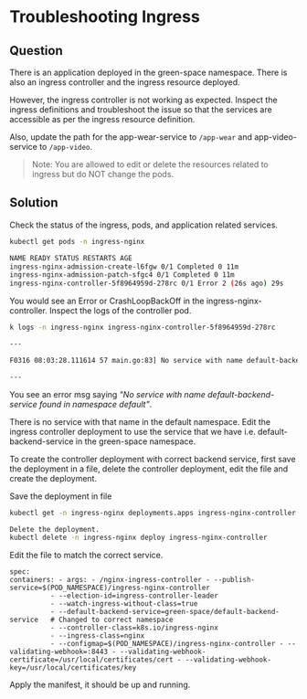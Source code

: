 # Troubleshooting Ingress

## Question

There is an application deployed in the green-space namespace. There is also an ingress controller
and the ingress resource deployed.

However, the ingress controller is not working as expected. Inspect the ingress definitions
and troubleshoot the issue so that the services are accessible as per the ingress resource definition.

Also, update the path for the app-wear-service to `/app-wear` and app-video-service to `/app-video`.

> Note: You are allowed to edit or delete the resources related to ingress but do NOT change the pods.

## Solution

Check the status of the ingress, pods, and application related services.

```bash
kubectl get pods -n ingress-nginx

NAME READY STATUS RESTARTS AGE
ingress-nginx-admission-create-l6fgw 0/1 Completed 0 11m
ingress-nginx-admission-patch-sfgc4 0/1 Completed 0 11m
ingress-nginx-controller-5f8964959d-278rc 0/1 Error 2 (26s ago) 29s
```

You would see an Error or CrashLoopBackOff in the ingress-nginx-controller. Inspect the logs of the controller pod.

```bash
k logs -n ingress-nginx ingress-nginx-controller-5f8964959d-278rc

---

F0316 08:03:28.111614 57 main.go:83] No service with name default-backend-service found in namespace default:

---
```

You see an error msg saying _"No service with name default-backend-service found in namespace default"_.

There is no service with that name in the default namespace. Edit the ingress controller deployment
to use the service that we have i.e. default-backend-service in the green-space namespace.

To create the controller deployment with correct backend service, first save the deployment in a file,
delete the controller deployment, edit the file and create the deployment.

Save the deployment in file

```bash
kubectl get -n ingress-nginx deployments.apps ingress-nginx-controller -o yaml >> ing-control.yaml
```

```bash
Delete the deployment.
kubectl delete -n ingress-nginx deploy ingress-nginx-controller
```

Edit the file to match the correct service.

```
spec:
containers: - args: - /nginx-ingress-controller - --publish-service=$(POD_NAMESPACE)/ingress-nginx-controller
          - --election-id=ingress-controller-leader
          - --watch-ingress-without-class=true
          - --default-backend-service=green-space/default-backend-service   # Changed to correct namespace
          - --controller-class=k8s.io/ingress-nginx
          - --ingress-class=nginx
          - --configmap=$(POD_NAMESPACE)/ingress-nginx-controller - --validating-webhook=:8443 - --validating-webhook-certificate=/usr/local/certificates/cert - --validating-webhook-key=/usr/local/certificates/key
```

Apply the manifest, it should be up and running.
